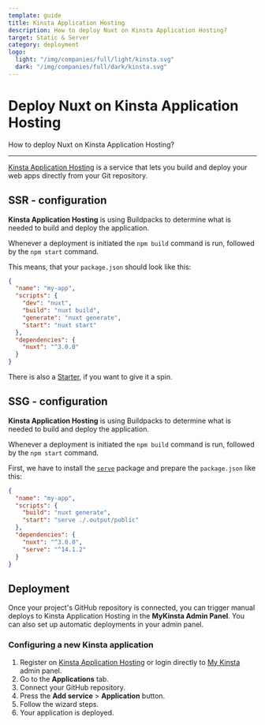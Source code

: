 ```yaml
---
template: guide
title: Kinsta Application Hosting
description: How to deploy Nuxt on Kinsta Application Hosting?
target: Static & Server
category: deployment
logo:
  light: "/img/companies/full/light/kinsta.svg"
  dark: "/img/companies/full/dark/kinsta.svg"
---
```

# Deploy Nuxt on Kinsta Application Hosting

How to deploy Nuxt on Kinsta Application Hosting?

---

[Kinsta Application Hosting](https://kinsta.com/application-hosting) is a service that lets you build and deploy your web apps directly from your Git repository.

## SSR - configuration
**Kinsta Application Hosting** is using Buildpacks to determine what is needed to build and deploy the application.

Whenever a deployment is initiated the `npm build` command is run, followed by the `npm start` command.

This means, that your `package.json` should look like this:

```json
{
  "name": "my-app",
  "scripts": {
    "dev": "nuxt",
    "build": "nuxt build",
    "generate": "nuxt generate",
    "start": "nuxt start"
  },
  "dependencies": {
    "nuxt": "^3.0.0"
  }
}
```
There is also a [Starter](https://github.com/kinsta/hello-world-nuxt), if you want to give it a spin.

## SSG - configuration
**Kinsta Application Hosting** is using Buildpacks to determine what is needed to build and deploy the application.

Whenever a deployment is initiated the `npm build` command is run, followed by the `npm start` command.

First, we have to install the [`serve`](https://www.npmjs.com/package/serve) package and prepare the `package.json` like this:

```json
{
  "name": "my-app",
  "scripts": {
    "build": "nuxt generate",
    "start": "serve ./.output/public"
  },
  "dependencies": {
    "nuxt": "^3.0.0",
    "serve": "^14.1.2"
  }
}
```

## Deployment
Once your project's GitHub repository is connected, you can trigger manual deploys to Kinsta Application Hosting in the **MyKinsta Admin Panel**. You can also set up automatic deployments in your admin panel.

### Configuring a new Kinsta application
1. Register on [Kinsta Application Hosting](https://kinsta.com/signup/?product_type=app-db) or login directly to [My Kinsta](https://my.kinsta.com/) admin panel.
2. Go to the **Applications** tab.
3. Connect your GitHub repository.
4. Press the **Add service** > **Application** button.
5. Follow the wizard steps.
6. Your application is deployed.